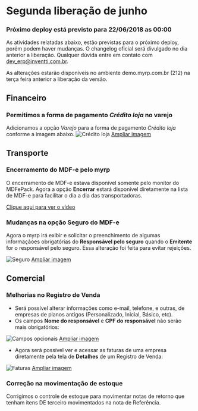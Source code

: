 # Segunda liberação de junho

### Próximo deploy está previsto para 22/06/2018 as 00:00
As atividades relatadas abaixo, estão previstas para o próximo deploy, porém podem haver mudanças. O changelog oficial será divulgado no dia anterior a liberação. Qualquer dúvida entre em contato com dev_erp@inventti.com.br.

As alterações estarão disponíveis no ambiente demo.myrp.com.br (212) na terça feira anterior a liberação da versão.

## Financeiro

### Permitimos a forma de pagamento *Crédito loja* no varejo
Adicionamos a opção *Varejo* para a forma de pagamento *Crédito loja* conforme a imagem abaixo.
![Crédito loja](https://i.imgur.com/6fiqjY7.png)
[Ampliar imagem](https://i.imgur.com/6fiqjY7.png)

## Transporte

### Encerramento do MDF-e pelo myrp
O encerramento de MDF-e estava disponível somente pelo monitor do MDFePack. Agora a opção **Encerrar** estará disponível diretamente na lista de MDF-e para facilitar o dia a dia das transportadoras.

[Clique aqui para ver o vídeo](http://recordit.co/jQ7XrSB0aI)

### Mudanças na opção Seguro do MDF-e
Agora o myrp irá exibir e solicitar o preenchimento de algumas informaçãoes obrigatórias do **Responsável pelo seguro** quando o **Emitente** for o responsável pelo seguro. Essa alteração foi feita para evitar rejeições.

![Seguro](https://i.imgur.com/t2bmeza.png)
[Ampliar imagem](https://i.imgur.com/t2bmeza.png)

## Comercial

### Melhorias no Registro de Venda
- Será possível alterar informações como e-mail, telefone, e outras, de empresas de planos antigos (Personalizado, Inicial, Básico, etc).
- Os campos **Nome do responsável** e **CPF do responsável** não serão mais obrigatórios:

![Campos opcionais](https://i.imgur.com/TdMfxDa.png)
[Ampliar imagem](https://i.imgur.com/TdMfxDa.png)

- Agora será possível ver e acessar as faturas de uma empresa diretamente pela tela de **Detalhes** de um Registro de Venda:

![Faturas](https://i.imgur.com/2StAAG9.png)
[Ampliar imagem](https://i.imgur.com/2StAAG9.png)

### Correção na movimentação de estoque
Corrigimos o controle de estoque para movimentar notas de retorno que tenham itens DE terceiro movimentados na nota de Referência.

